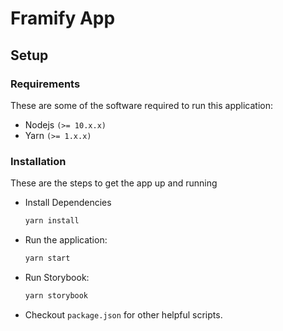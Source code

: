 # Framify App

## Setup

### Requirements

These are some of the software required to run this application:

- Nodejs `(>= 10.x.x)`
- Yarn `(>= 1.x.x)`

### Installation

These are the steps to get the app up and running

- Install Dependencies

  ```sh
  yarn install
  ```

- Run the application:

  ```sh
  yarn start
  ```

- Run Storybook:

  ```sh
  yarn storybook
  ```

- Checkout `package.json` for other helpful scripts.
